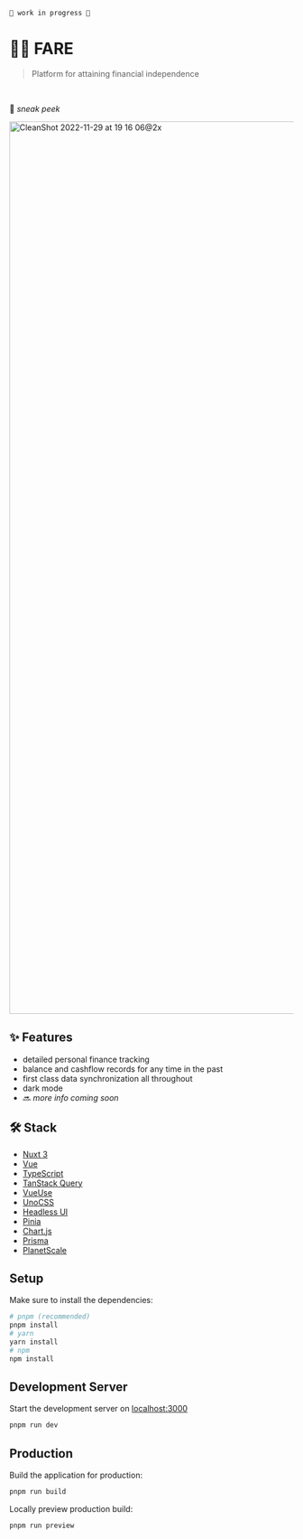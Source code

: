 
    🚧 work in progress 🚧

# 🫰🏻 FARE

> Platform for attaining financial independence

&nbsp;

👀 _sneak peek_

<img width="1580" alt="CleanShot 2022-11-29 at 19 16 06@2x" src="https://user-images.githubusercontent.com/46557266/204613005-51e43e6d-39df-4722-a0a0-ccd6631dd2eb.png">



## ✨ Features
- detailed personal finance tracking
- balance and cashflow records for any time in the past
- first class data synchronization all throughout
- dark mode
- 🔜 *more info coming soon*




## 🛠️ Stack


- [Nuxt 3](https://nuxt.com/)
- [Vue](https://vuejs.org/)
- [TypeScript](https://www.typescriptlang.org/)
- [TanStack Query](https://tanstack.com/query/v4)
- [VueUse](https://vueuse.org/)
- [UnoCSS](https://github.com/unocss/unocss)
- [Headless UI](https://headlessui.com/)
- [Pinia](https://pinia.vuejs.org/)
- [Chart.js](https://www.chartjs.org/)
- [Prisma](https://www.prisma.io/)
- [PlanetScale](https://planetscale.com/)


## Setup

Make sure to install the dependencies:

```bash
# pnpm (recommended)
pnpm install
# yarn
yarn install
# npm
npm install
```

## Development Server

Start the development server on [localhost:3000](http://localhost:3000)

```zsh
pnpm run dev
```

## Production

Build the application for production:

```zsh
pnpm run build
```

Locally preview production build:

```zsh
pnpm run preview
```

